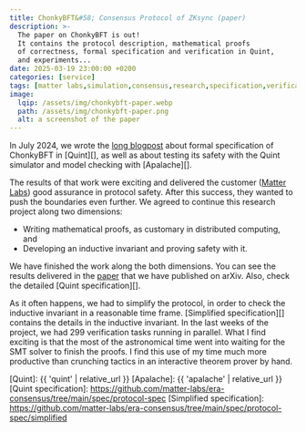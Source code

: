 ```yaml
---
title: ChonkyBFT&#58; Consensus Protocol of ZKsync (paper)
description: >-
  The paper on ChonkyBFT is out!
  It contains the protocol description, mathematical proofs
  of correctness, formal specification and verification in Quint,
  and experiments...
date: 2025-03-19 23:00:00 +0200
categories: [service]
tags: [matter labs,simulation,consensus,research,specification,verification,model checking,paper,quint,apalache,TLA+]
image:
  lqip: /assets/img/chonkybft-paper.webp
  path: /assets/img/chonkybft-paper.png
  alt: a screenshot of the paper
---
```


In July 2024, we wrote the [long blogpost][blogpost] about formal specification
of ChonkyBFT in [Quint][], as well as about testing its safety with the Quint
simulator and model checking with [Apalache][].

The results of that work were exciting and delivered the customer ([Matter
Labs][]) good assurance in protocol safety. After this success, they wanted to
push the boundaries even further. We agreed to continue this research project
along two dimensions:

 - Writing mathematical proofs, as customary in distributed computing, and
 - Developing an inductive invariant and proving safety with it.

We have finished the work along the both dimensions. You can see the results
delivered in the [paper][] that we have published on arXiv. Also, check the
detailed [Quint specification][].

As it often happens, we had to simplify the protocol, in order to check the
inductive invariant in a reasonable time frame. [Simplified specification][]
contains the details in the inductive invariant. In the last weeks of the
project, we had 299 verification tasks running in parallel. What I find exciting
is that the most of the astronomical time went into waiting for the SMT solver
to finish the proofs. I find this use of my time much more productive than
crunching tactics in an interactive theorem prover by hand.

[paper]: https://arxiv.org/abs/2503.15380
[blogpost]: https://protocols-made-fun.com/consensus/matterlabs/quint/specification/modelchecking/2024/07/29/chonkybft.html
[Matter Labs]: https://matter-labs.io/
[Quint]: {{ 'quint' | relative_url }}
[Apalache]: {{ 'apalache' | relative_url }}
[Quint specification]: https://github.com/matter-labs/era-consensus/tree/main/spec/protocol-spec
[Simplified specification]: https://github.com/matter-labs/era-consensus/tree/main/spec/protocol-spec/simplified